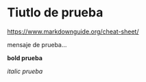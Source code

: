 # Tiutlo de prueba

https://www.markdownguide.org/cheat-sheet/

mensaje de prueba...

**bold prueba**

*italic prueba*
